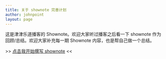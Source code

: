 ```yaml
---
title: 关于 shownote 完善计划
author: johnpoint
layout: page
---
```


这是津津乐道播客的 Shownote。欢迎大家听过播客之后看一下 shownote 作为回顾/总结。欢迎大家补充每一期 Shownote 内容，也是帮自己做一个总结。

\>\> [点击我开始撰写 shownote](https://github.com/htnpodcast/htnpodcast.github.io/new/source/source/_posts) <<
